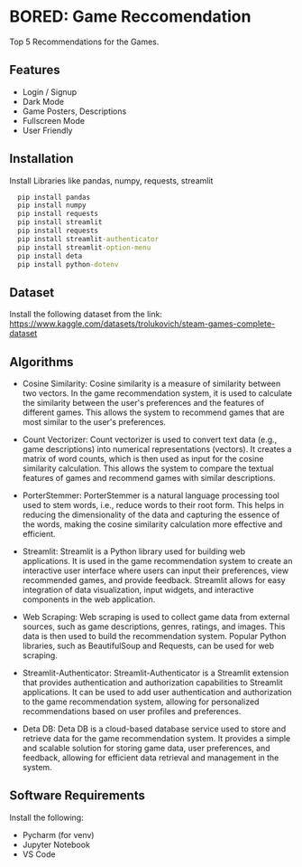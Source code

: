 
# BORED: Game Reccomendation
Top 5 Recommendations for the Games.


## Features

- Login / Signup
- Dark Mode
- Game Posters, Descriptions
- Fullscreen Mode
- User Friendly



## Installation

Install Libraries like pandas, numpy, requests, streamlit 

```cmd
  pip install pandas
  pip install numpy
  pip install requests
  pip install streamlit
  pip install requests
  pip install streamlit-authenticator
  pip install streamlit-option-menu
  pip install deta
  pip install python-dotenv
```
## Dataset
Install the following dataset from the link:
https://www.kaggle.com/datasets/trolukovich/steam-games-complete-dataset

## Algorithms

- Cosine Similarity: Cosine similarity is a measure of similarity between two vectors. In the game recommendation system, it is used to calculate the similarity between the user's preferences and the features of different games. This allows the system to recommend games that are most similar to the user's preferences.

- Count Vectorizer: Count vectorizer is used to convert text data (e.g., game descriptions) into numerical representations (vectors). It creates a matrix of word counts, which is then used as input for the cosine similarity calculation. This allows the system to compare the textual features of games and recommend games with similar descriptions.

- PorterStemmer: PorterStemmer is a natural language processing tool used to stem words, i.e., reduce words to their root form. This helps in reducing the dimensionality of the data and capturing the essence of the words, making the cosine similarity calculation more effective and efficient.

- Streamlit: Streamlit is a Python library used for building web applications. It is used in the game recommendation system to create an interactive user interface where users can input their preferences, view recommended games, and provide feedback. Streamlit allows for easy integration of data visualization, input widgets, and interactive components in the web application.

- Web Scraping: Web scraping is used to collect game data from external sources, such as game descriptions, genres, ratings, and images. This data is then used to build the recommendation system. Popular Python libraries, such as BeautifulSoup and Requests, can be used for web scraping.

- Streamlit-Authenticator: Streamlit-Authenticator is a Streamlit extension that provides authentication and authorization capabilities to Streamlit applications. It can be used to add user authentication and authorization to the game recommendation system, allowing for personalized recommendations based on user profiles and preferences.

- Deta DB: Deta DB is a cloud-based database service used to store and retrieve data for the game recommendation system. It provides a simple and scalable solution for storing game data, user preferences, and feedback, allowing for efficient data retrieval and management in the system.


## Software Requirements

Install the following:
- Pycharm (for venv)
- Jupyter Notebook
- VS Code


